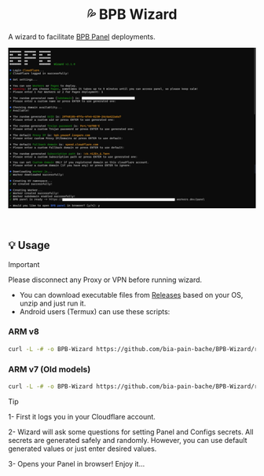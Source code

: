 <h1 align="center">💦 BPB Wizard</h1>

A wizard to facilitate [BPB Panel](https://github.com/bia-pain-bache/BPB-Worker-Panel) deployments.

<p align="center">
  <img src="assets/wizard.jpg">
</p>
<br>

## 💡 Usage

> [!IMPORTANT]
> Please disconnect any Proxy or VPN before running wizard.

- You can download executable files from [Releases](https://github.com/bia-pain-bache/BPB-Wizard/releases) based on your OS, unzip and just run it.
- Android users (Termux) can use these scripts:

### ARM v8

```bash
curl -L -# -o BPB-Wizard https://github.com/bia-pain-bache/BPB-Wizard/releases/latest/download/BPB-Wizard-linux-arm64 && chmod +x ./BPB-Wizard && ./BPB-Wizard
```

### ARM v7 (Old models)

```bash
curl -L -# -o BPB-Wizard https://github.com/bia-pain-bache/BPB-Wizard/releases/latest/download/BPB-Wizard-linux-arm && chmod +x ./BPB-Wizard && ./BPB-Wizard
```

> [!TIP]
> 1- First it logs you in your Cloudflare account.
>
> 2- Wizard will ask some questions for setting Panel and Configs secrets. All secrets are generated safely and randomly. However, you can use default generated values or just enter desired values.
>
> 3- Opens your Panel in browser! Enjoy it...

